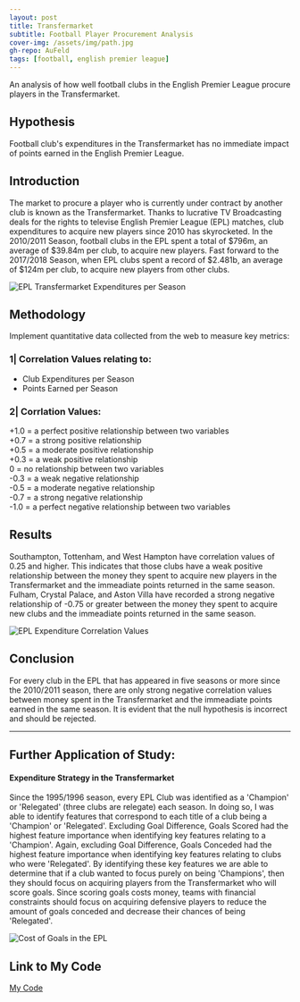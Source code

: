 ```yaml
---
layout: post
title: Transfermarket
subtitle: Football Player Procurement Analysis 
cover-img: /assets/img/path.jpg
gh-repo: AuFeld
tags: [football, english premier league]
---
```


An analysis of how well football clubs in the English Premier League procure players in the Transfermarket.


## Hypothesis

Football club's expenditures in the Transfermarket has no immediate impact of points earned in the English Premier League. 


## Introduction

The market to procure a player who is currently under contract by another club is known as the Transfermarket. Thanks to lucrative TV Broadcasting deals for the rights to televise 
English Premier League (EPL) matches, club expenditures to acquire new players since 2010 has skyrocketed.  In the 2010/2011 Season, football clubs in the EPL spent a total of 
$796m, an average of $39.84m per club, to acquire new players. Fast forward to the 2017/2018 Season, when EPL clubs spent a record of $2.481b, an average of $124m per club, to 
acquire new players from other clubs.

![EPL Transfermarket Expenditures per Season](https://miro.medium.com/max/790/1*Eljiu83E74Zd7ZTpBLiUKA.png)


## Methodology

Implement quantitative data collected from the web to measure key metrics:

### 1| Correlation Values relating to:
- Club Expenditures per Season
- Points Earned per Season

### 2| Corrlation Values:
+1.0 = a perfect positive relationship between two variables  <br>
+0.7 = a strong positive relationship  <br>
+0.5 = a moderate positive relationship  <br>
+0.3 = a weak positive relationship  <br   >
   0 = no relationship between two variables  <br>
-0.3 = a weak negative relationship  <br>
-0.5 = a moderate negative relationship  <br>
-0.7 = a strong negative relationship  <br>
-1.0 = a perfect negative relationship between two variables  <br>


## Results

Southampton, Tottenham, and West Hampton have correlation values of 0.25 and higher. This indicates that those clubs have a weak positive relationship between the money they spent 
to acquire new players in the Transfermarket and the immeadiate points returned in the same season. Fulham, Crystal Palace, and Aston Villa have recorded a strong negative
relationship of -0.75 or greater between the money they spent to acquire new clubs and the immeadiate points returned in the same season. 

![EPL Expenditure Correlation Values](https://miro.medium.com/max/950/1*SxdtbtJL6qd54DWd94xgIw.png)


## Conclusion

For every club in the EPL that has appeared in five seasons or more since the 2010/2011 season, there are only strong negative correlation values between money spent in the Transfermarket and the immeadiate points earned in the same season. It is evident that the null hypothesis is incorrect and should be rejected.  


***


## Further Application of Study: 
#### Expenditure Strategy in the Transfermarket

Since the 1995/1996 season, every EPL Club was identified as a 'Champion' or 'Relegated' (three clubs are relegate) each season. In doing so, I was able to identify features that
correspond to each title of a club being a 'Champion' or 'Relegated'. Excluding Goal Difference, Goals Scored had the highest feature importance when identifying key features
relating to a 'Champion'. Again, excluding Goal Difference, Goals Conceded had the highest feature importance when identifying key features relating to clubs who were 'Relegated'. 
By identifying these key features we are able to determine that if a club wanted to focus purely on being 'Champions', then they should focus on acquiring players from the
Transfermarket who will score goals. Since scoring goals costs money, teams with financial constraints should focus on acquiring defensive players to reduce the amount of goals
conceded and decrease their chances of being 'Relegated'.

![Cost of Goals in the EPL](https://miro.medium.com/max/1400/1*S660ehGKfSyTzGjdQBy3xA.png)


## Link to My Code

[My Code](https://github.com/AuFeld/Transfermarket)
 
